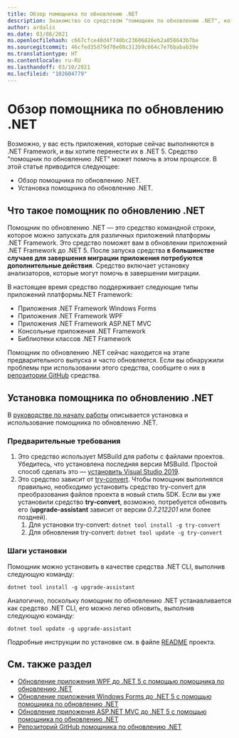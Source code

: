 ```yaml
---
title: Обзор помощника по обновлению .NET
description: Знакомство со средством "помощник по обновлению .NET", которое помогает переходить с платформы .NET Framework и обновляет проекты до .NET 5.
author: ardalis
ms.date: 03/08/2021
ms.openlocfilehash: c667cfce40d4f740bc23606826eb2a058643b7be
ms.sourcegitcommit: 46cfed35d79d70e08c313b9c664c7e76babab39e
ms.translationtype: HT
ms.contentlocale: ru-RU
ms.lasthandoff: 03/10/2021
ms.locfileid: "102604779"
---
```

# <a name="overview-of-the-net-upgrade-assistant"></a>Обзор помощника по обновлению .NET

Возможно, у вас есть приложения, которые сейчас выполняются в .NET Framework, и вы хотите перенести их в .NET 5. Средство "помощник по обновлению .NET" может помочь в этом процессе. В этой статье приводится следующее:

- Обзор помощника по обновлению .NET.
- Установка помощника по обновлению .NET.

## <a name="what-is-the-net-upgrade-assistant"></a>Что такое помощник по обновлению .NET

Помощник по обновлению .NET — это средство командной строки, которое можно запускать для различных приложений платформы .NET Framework. Это средство поможет вам в обновлении приложений .NET Framework до .NET 5. После запуска средства **в большинстве случаев для завершения миграции приложения потребуются дополнительные действия**. Средство включает установку анализаторов, которые могут помочь в завершении миграции.

В настоящее время средство поддерживает следующие типы приложений платформы.NET Framework:

- Приложения .NET Framework Windows Forms
- Приложения .NET Framework WPF
- Приложения .NET Framework ASP.NET MVC
- Консольные приложения .NET Framework
- Библиотеки классов .NET Framework

Помощник по обновлению .NET сейчас находится на этапе предварительного выпуска и часто обновляется. Если вы обнаружили проблемы при использовании этого средства, сообщите о них в [репозитории GitHub](https://github.com/dotnet/upgrade-assistant) средства.

## <a name="how-to-install-the-net-upgrade-assistant"></a>Установка помощника по обновлению .NET

В [руководстве по началу работы](https://aka.ms/dotnet-upgrade-assistant-install) описывается установка и использование помощника по обновлению .NET.

### <a name="prerequisites"></a>Предварительные требования

1. Это средство использует MSBuild для работы с файлами проектов. Убедитесь, что установлена последняя версия MSBuild. Простой способ сделать это — [установить Visual Studio 2019](https://visualstudio.microsoft.com/downloads/).
1. Это средство зависит от [try-convert](https://github.com/dotnet/try-convert). Чтобы помощник выполнялся правильно, необходимо установить средство try-convert для преобразования файлов проекта в новый стиль SDK. Если вы уже установили средство **try-convert**, возможно, потребуется обновить его (**upgrade-assistant** зависит от версии _0.7.212201_ или более поздней).
    1. Для установки try-convert: `dotnet tool install -g try-convert`
    1. Для обновления try-convert: `dotnet tool update -g try-convert`

### <a name="installation-steps"></a>Шаги установки

Помощник можно установить в качестве средства .NET CLI, выполнив следующую команду:

```dotnet
dotnet tool install -g upgrade-assistant
```

Аналогично, поскольку помощник по обновлению .NET устанавливается как средство .NET CLI, его можно легко обновить, выполнив следующую команду:

```dotnet
dotnet tool update -g upgrade-assistant
```

Подробные инструкции по установке см. в файле [README](https://github.com/dotnet/upgrade-assistant) проекта.

## <a name="see-also"></a>См. также раздел

- [Обновление приложения WPF до .NET 5 с помощью помощника по обновлению .NET](upgrade-assistant-wpf-framework.md)
- [Обновление приложения Windows Forms до .NET 5 с помощью помощника по обновлению .NET](upgrade-assistant-winforms-framework.md)
- [Обновление приложения ASP.NET MVC до .NET 5 с помощью помощника по обновлению .NET](upgrade-assistant-aspnetmvc.md)
- [Репозиторий GitHub помощника по обновлению .NET](https://github.com/dotnet/upgrade-assistant)
